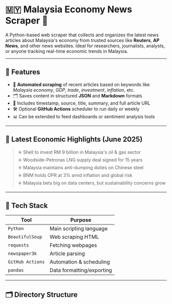 # 🇲🇾 Malaysia Economy News Scraper 📰

A Python-based web scraper that collects and organizes the latest news articles about Malaysia's economy from trusted sources like **Reuters**, **AP News**, and other news websites. Ideal for researchers, journalists, analysts, or anyone tracking real-time economic trends in Malaysia.

---

## 📌 Features

- 🔄 **Automated scraping** of recent articles based on keywords like *Malaysia economy*, *GDP*, *trade*, *investment*, *inflation*, etc.
- 🗂 Saves content in structured **JSON** and **Markdown** formats
- 📆 Includes timestamp, source, title, summary, and full article URL
- 🛠 Optional **GitHub Actions** scheduler to run daily or weekly
- 📊 Can be extended to feed dashboards or sentiment analysis tools

---

## 📰 Latest Economic Highlights (June 2025)

> ✳️ Shell to invest RM 9 billion in Malaysia's oil & gas sector  
> ✳️ Woodside-Petronas LNG supply deal signed for 15 years  
> ✳️ Malaysia maintains anti-dumping duties on Chinese steel  
> ✳️ BNM holds OPR at 3% amid inflation and global risk  
> ✳️ Malaysia bets big on data centers, but sustainability concerns grow

---

## 🧰 Tech Stack

| Tool | Purpose |
|------|---------|
| `Python` | Main scripting language |
| `BeautifulSoup` | Web scraping HTML |
| `requests` | Fetching webpages |
| `newspaper3k` | Article parsing |
| `GitHub Actions` | Automation & scheduling |
| `pandas` | Data formatting/exporting |

---

## 🗂 Directory Structure

